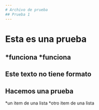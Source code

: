 ```yaml
---
# Archivo de prueba 
## Prueba 1
---
```

# Esta es una prueba
*funciona
*funciona
---
Este texto no tiene formato
---
## Hacemos una prueba
*un item de una lista
*otro item de una lista